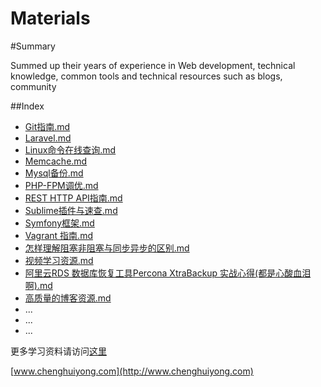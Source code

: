 # Materials

#Summary

Summed up their years of experience in Web development, technical knowledge, common tools and technical resources such as blogs, community


##Index


 + [Git指南.md](https://github.com/Brave-Cheng/Materials/blob/master/Online/Git%E6%8C%87%E5%8D%97.md)
 + [Laravel.md](https://github.com/Brave-Cheng/Materials/blob/master/Online/Laravel.md)
 + [Linux命令在线查询.md](https://github.com/Brave-Cheng/Materials/blob/master/Online/Linux%E5%91%BD%E4%BB%A4%E5%9C%A8%E7%BA%BF%E6%9F%A5%E8%AF%A2.md)
 + [Memcache.md](https://github.com/Brave-Cheng/Materials/blob/master/Online/Memcache.md)
 + [Mysql备份.md](https://github.com/Brave-Cheng/Materials/blob/master/Online/Mysql%E5%A4%87%E4%BB%BD.md)
 + [PHP-FPM调优.md](https://github.com/Brave-Cheng/Materials/blob/master/Online/PHP-FPM%E8%B0%83%E4%BC%98.md)
 + [REST HTTP API指南.md](https://github.com/Brave-Cheng/Materials/blob/master/Online/REST%20HTTP%20API%E6%8C%87%E5%8D%97.md)
 + [Sublime插件与速查.md](https://github.com/Brave-Cheng/Materials/blob/master/Online/Sublime%E6%8F%92%E4%BB%B6%E4%B8%8E%E9%80%9F%E6%9F%A5.md)
 + [Symfony框架.md](https://github.com/Brave-Cheng/Materials/blob/master/Online/Symfony%E6%A1%86%E6%9E%B6.md)
 + [Vagrant 指南.md](https://github.com/Brave-Cheng/Materials/blob/master/Online/Vagrant%20%E6%8C%87%E5%8D%97.md)
 + [怎样理解阻塞非阻塞与同步异步的区别.md](https://github.com/Brave-Cheng/Materials/blob/master/Online/%E6%80%8E%E6%A0%B7%E7%90%86%E8%A7%A3%E9%98%BB%E5%A1%9E%E9%9D%9E%E9%98%BB%E5%A1%9E%E4%B8%8E%E5%90%8C%E6%AD%A5%E5%BC%82%E6%AD%A5%E7%9A%84%E5%8C%BA%E5%88%AB.md)
 + [视频学习资源.md](https://github.com/Brave-Cheng/Materials/blob/master/Online/%E8%A7%86%E9%A2%91%E5%AD%A6%E4%B9%A0%E8%B5%84%E6%BA%90.md)
 + [阿里云RDS 数据库恢复工具Percona XtraBackup 实战心得(都是心酸血泪啊).md](https://github.com/Brave-Cheng/Materials/blob/master/Online/%E9%98%BF%E9%87%8C%E4%BA%91RDS%20%E6%95%B0%E6%8D%AE%E5%BA%93%E6%81%A2%E5%A4%8D%E5%B7%A5%E5%85%B7Percona%20XtraBackup%20%E5%AE%9E%E6%88%98%E5%BF%83%E5%BE%97(%E9%83%BD%E6%98%AF%E5%BF%83%E9%85%B8%E8%A1%80%E6%B3%AA%E5%95%8A).md)
 + [高质量的博客资源.md](https://github.com/Brave-Cheng/Materials/blob/master/Online/%E9%AB%98%E8%B4%A8%E9%87%8F%E7%9A%84%E5%8D%9A%E5%AE%A2%E8%B5%84%E6%BA%90.md)
 + ...
 + ...
 + ...

更多学习资料请访问[这里](https://github.com/Brave-Cheng/Materials/tree/master/Blog-Collections-Recipes)

[www.chenghuiyong.com](http://www.chenghuiyong.com)
